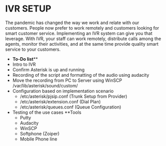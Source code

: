 # IVR SETUP
The pandemic has changed the way we work and relate with our customers. People now prefer to work remotely and customers looking for smart customer service.  Implementing an IVR system can give you that leverage.  With IVR, your staff can work remotely,  distribute calls among the agents, monitor their activities, and at the same time provide quality smart service to your customers.  

- **To-Do list****
-   Intro to IVR
-   Confirm Asterisk is up and running
-   Recording of the  script   and formatting of the audio using audacity
-   Move the recording from PC to Server using WinSCP /var/lib/asterisk/sound/custom/
-   Configuration based on implementation scenario
    - /etc/asterisk/pjsip.conf (Trunk Setup from Provider)
    -  /etc/asterisk/extension.conf (Dial Plan) 
    -  /etc/asterisk/queues.conf (Queue Configuration)
- Testing of the use cases
**Tools
  - Putty
  - Audacity
  - WinSCP
  - Softphone (Zoiper)
  - Mobile Phone line


